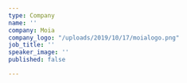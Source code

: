 ```yaml
---
type: Company
name: ''
company: Moia
company_logo: "/uploads/2019/10/17/moialogo.png"
job_title: ''
speaker_image: ''
published: false

---
```

